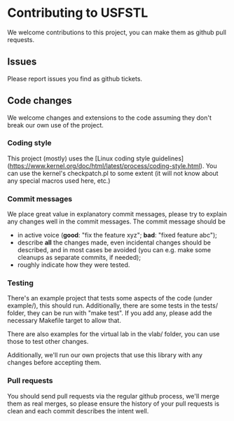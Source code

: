 # Contributing to USFSTL

We welcome contributions to this project, you can make them as github
pull requests.

## Issues

Please report issues you find as github tickets.

## Code changes

We welcome changes and extensions to the code assuming they don't
break our own use of the project.

### Coding style

This project (mostly) uses the [Linux coding style guidelines]
(https://www.kernel.org/doc/html/latest/process/coding-style.html).
You can use the kernel's checkpatch.pl to some extent (it will not
know about any special macros used here, etc.)

### Commit messages

We place great value in explanatory commit messages, please try to
explain any changes well in the commit messages. The commit message
should be

 * in active voice (**good**: "fix the feature xyz"; **bad**: "fixed
    feature abc");
 * describe **all** the changes made, even incidental changes should
    be described, and in most cases be avoided (you can e.g. make some
    cleanups as separate commits, if needed);
 * roughly indicate how they were tested.

### Testing

There's an example project that tests some aspects of the code (under
example/), this should run. Additionally, there are some tests in the
tests/ folder, they can be run with "make test". If you add any, please
add the necessary Makefile target to allow that.

There are also examples for the virtual lab in the vlab/ folder, you
can use those to test other changes.

Additionally, we'll run our own projects that use this library with any
changes before accepting them.

### Pull requests

You should send pull requests via the regular github process, we'll
merge them as real merges, so please ensure the history of your pull
requests is clean and each commit describes the intent well.

